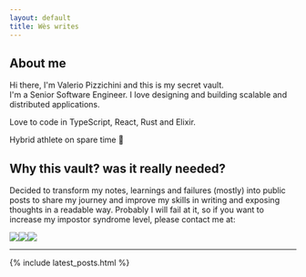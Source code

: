 ```yaml
---
layout: default
title: Wès writes
---
```


## About me
Hi there, I'm Valerio Pizzichini and this is my secret vault.  
I'm a Senior Software Engineer. I love designing and building scalable and distributed applications.

Love to code in TypeScript, React, Rust and Elixir.

Hybrid athlete on spare time 🏃

## Why this vault? was it really needed?

Decided to transform my notes, learnings and failures (mostly) into public posts to share my journey and improve my skills in writing and exposing thoughts in a readable way.
Probably I will fail at it, so if you want to increase my impostor syndrome level, please contact me at:

<p style="display:flex; margin-bottom: 10px;">
  <a href="https://github.com/sf3ris">
    <img src="https://img.shields.io/badge/Github-000000?style=for-the-badge&logo=github" />
  </a>
  <a href="mailto:valerio.pizzichini@pm.me">
        <img src="https://img.shields.io/badge/ProtonMail-8B89CC?style=for-the-badge&logo=protonmail" />
  </a>
  <a href="https://linkedin.com/in/valerio-pizzichini-b9127998">
    <img src="https://img.shields.io/badge/LinkedIn-0077B5?style=for-the-badge&logo=linkedin&logoColor=white" />
  </a>
</p>

---
{% include latest_posts.html %}

